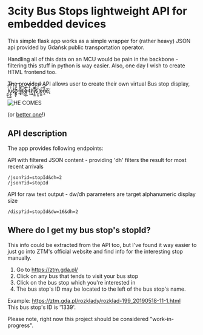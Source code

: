 # 3city Bus Stops lightweight API for embedded devices 

This simple flask app works as a simple wrapper for (rather heavy) JSON api provided by Gdańsk public transportation operator.

Handling all of this data on an MCU would be pain in the backbone - filtering this
stuff in python is way easier. Also, one day I wish to create HTML frontend too.

The provided API allows user to create their own virtual Bus stop display, J̵̫͖̜̀̀̎͢͡u̷̧̪̗͚͗̊̿͝s҉̢̛̭̱͓̉̀́t̸̨͍̿̍́͝ ḻ̶̾̕͢i̷̡͓͊͠k҉̖̙̑͢͠ę̶̘̠̠̀͌̇͡ t̴̘͒́̉͢͝h̷̢͈҇̽̐i̸̢͈͇҇̎͆̍s҉̧̙̱̞̾̒́͝ ǫ̶͇̲͛͝n̶̢͈͒͂͂͝e҈̨̣̀͞


![HE COMES](https://i.ytimg.com/vi/jEyFTG4uJnQ/maxresdefault.jpg)

(or [better one](https://ztm.gda.pl/rozklady/rozklad-199_20190518-11-1.html)!)
## API description

The app provides following endpoints:<br>


API with filtered JSON content - providing 'dh' filters the result for most recent arrivals
```
/json?id=stopId&dh=2
/json?id=stopId
```


API for raw text output - dw/dh parameters are target alphanumeric display size
```
/disp?id=stopId&dw=16&dh=2
```

## Where do I get my bus stop's stopId?
This info could be extracted from the API too, but I've found it way easier to just go into ZTM's official website and find info for the interesting stop manually.

1. Go to https://ztm.gda.pl/ 
2. Click on any bus that tends to visit your bus stop
3. Click on the bus stop which you're interested in
4. The bus stop's ID may be located to the left of the bus stop's name.

Example: https://ztm.gda.pl/rozklady/rozklad-199_20190518-11-1.html  
This bus stop's ID is '1339'.

Please note, right now this project should be considered "work-in-progress".

